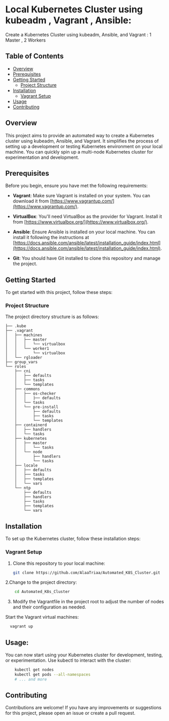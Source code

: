# Local Kubernetes Cluster using kubeadm , Vagrant , Ansible:

Create a Kubernetes Cluster using kubeadm, Ansible, and Vagrant : 1 Master , 2 Workers

## Table of Contents

- [Overview](#overview)
- [Prerequisites](#prerequisites)
- [Getting Started](#getting-started)
  - [Project Structure](#project-structure)
- [Installation](#installation)
  - [Vagrant Setup](#vagrant-setup)
- [Usage](#usage)
- [Contributing](#contributing)


## Overview

This project aims to provide an automated way to create a Kubernetes cluster using kubeadm, Ansible, and Vagrant. It simplifies the process of setting up a development or testing Kubernetes environment on your local machine. You can quickly spin up a multi-node Kubernetes cluster for experimentation and development.

## Prerequisites

Before you begin, ensure you have met the following requirements:

- **Vagrant**: Make sure Vagrant is installed on your system. You can download it from [https://www.vagrantup.com/](https://www.vagrantup.com/).

- **VirtualBox**: You'll need VirtualBox as the provider for Vagrant. Install it from [https://www.virtualbox.org/](https://www.virtualbox.org/).

- **Ansible**: Ensure Ansible is installed on your local machine. You can install it following the instructions at [https://docs.ansible.com/ansible/latest/installation_guide/index.html](https://docs.ansible.com/ansible/latest/installation_guide/index.html).

- **Git**: You should have Git installed to clone this repository and manage the project.

## Getting Started

To get started with this project, follow these steps:

### Project Structure

The project directory structure is as follows:

```plaintext
├── .kube
├── .vagrant
│   ├── machines
│   │   ├── master
│   │   │   └── virtualbox
│   │   └── worker1
│   │       └── virtualbox
│   └── rgloader
├── group_vars
└── roles
    ├── cni
    │   ├── defaults
    │   ├── tasks
    │   └── templates
    ├── commons
    │   ├── os-checker
    │   │   ├── defaults
    │   └── tasks
    │   └── pre-install
    │       ├── defaults
    │       ├── tasks
    │       └── templates
    ├── containerd
    │   ├── handlers
    │   └── tasks
    ├── kubernetes
    │   ├── master
    │   │   └── tasks
    │   └── node
    │       ├── handlers
    │       └── tasks
    ├── locale
    │   ├── defaults
    │   ├── tasks
    │   ├── templates
    │   └── vars
    └── ntp
        ├── defaults
        ├── handlers
        ├── tasks
        ├── templates
        └── vars
```
## Installation

To set up the Kubernetes cluster, follow these installation steps:

### Vagrant Setup

1. Clone this repository to your local machine:

   ```bash
   git clone https://github.com/AlaaTriaa/Automated_K8S_Cluster.git
   ```
   
2.Change to the project directory:

```bash
    cd Automated_K8s_Cluster
```


3. Modify the Vagrantfile in the project root to adjust the number of nodes and their configuration as needed.

Start the Vagrant virtual machines:
```bash
  vagrant up
```



## Usage:
You can now start using your Kubernetes cluster for development, testing, or experimentation. Use kubectl to interact with the cluster:

```bash
    kubectl get nodes
    kubectl get pods --all-namespaces
    # ... and more
```

## Contributing
Contributions are welcome! If you have any improvements or suggestions for this project, please open an issue or create a pull request.


